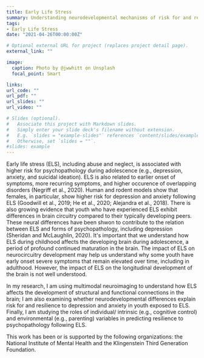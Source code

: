 ```yaml
---
title: Early Life Stress
summary: Understanding neurodevelopmental mechanisms of risk for and resilience to depression following early life stress
tags:
- Early Life Stress
date: "2021-04-26T00:00:00Z"

# Optional external URL for project (replaces project detail page).
external_link: ""

image:
  caption: Photo by @jwwhitt on Unsplash
  focal_point: Smart

links:
url_code: ""
url_pdf: ""
url_slides: ""
url_video: ""

# Slides (optional).
#   Associate this project with Markdown slides.
#   Simply enter your slide deck's filename without extension.
#   E.g. `slides = "example-slides"` references `content/slides/example-slides.md`.
#   Otherwise, set `slides = ""`.
#slides: example
---
```


Early life stress (ELS), including abuse and neglect, is associated with higher risk for psychopathology during adolescence (e.g., depression, anxiety, and suicidal ideation). ELS is also related to earlier onset of symptoms, more recurring symptoms, and higher occurence of overlapping disorders (Negriff et al., 2020). Human and rodent models show that females, in particular, show higher risk for depression and anxiety following ELS (Goodwill et al., 2019; He et al., 2020; Alejandra et al., 2018). There is also growing evidence that youth who have experienced ELS exhibit differences in brain circuitry compared to their typically developing peers. These neural differences have been shwon to contribute to the relation between ELS and forms of psychopathology, including depression (Sheridan and McLaughlin, 2020). It's important that we understand how ELS during childhood affects the developing brain during adolescence, a period of profound continued maturation in the brain. The impact of ELS on neurocircuitry development may help us understand why some youth have early onset severe symptoms that remain elevated over time, including in adulthood. However, the impact of ELS on the longitudinal development of the brain is not well understood.

In my research, I am using multimodal neuroimaging to understand how ELS affects the development of structural and functional connections in the brain; I am also examining whether neurodevelopmental differences explain risk for and resilience to depression and anxiety in youth exposed to ELS. Finally, I am studying the roles of individual/ intrinsic (e.g., cognitive control) and environmental (e.g., parenting) variables in predicting resilience to psychopathology following ELS.

This work has been or is supported by the following organizations: the National Institute of Mental Health and the Klingenstein Third Generation Foundation.
